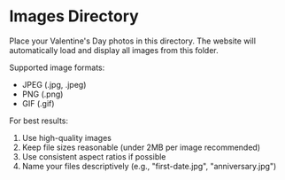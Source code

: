 # Images Directory

Place your Valentine's Day photos in this directory. The website will automatically load and display all images from this folder.

Supported image formats:
- JPEG (.jpg, .jpeg)
- PNG (.png)
- GIF (.gif)

For best results:
1. Use high-quality images
2. Keep file sizes reasonable (under 2MB per image recommended)
3. Use consistent aspect ratios if possible
4. Name your files descriptively (e.g., "first-date.jpg", "anniversary.jpg")
